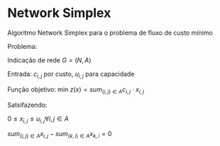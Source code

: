 # Network Simplex

Algoritmo Network Simplex para o problema de fluxo de custo mínimo

Problema:

Indicação de rede $G = (N, A)$

Entrada: $c_{i, j}$ por custo, $u_{i, j}$ para capacidade

Função objetivo: min $z(x) = sum_{(i, j) \in A} c_{i,j} \cdot x_{i,j}$

Satsifazendo:

$0 \leq x_{i, j} \leq u_{i, j} \forall {i, j} \in A$

$sum_{(i, j) \in A} x_{i, j} - sum_{(k, i) \in A} x_{k, i} = 0$

